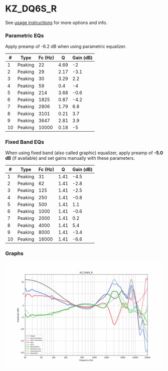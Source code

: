 # KZ_DQ6S_R
See [usage instructions](https://github.com/jaakkopasanen/AutoEq#usage) for more options and info.

### Parametric EQs
Apply preamp of -6.2 dB when using parametric equalizer.

|   # | Type    |   Fc (Hz) |    Q |   Gain (dB) |
|-----|---------|-----------|------|-------------|
|   1 | Peaking |        22 | 4.69 |        -2   |
|   2 | Peaking |        29 | 2.17 |        -3.1 |
|   3 | Peaking |        30 | 3.29 |         2.2 |
|   4 | Peaking |        59 | 0.4  |        -4   |
|   5 | Peaking |       214 | 3.68 |        -0.6 |
|   6 | Peaking |      1825 | 0.87 |        -4.2 |
|   7 | Peaking |      2806 | 1.79 |         6.8 |
|   8 | Peaking |      3101 | 0.21 |         3.7 |
|   9 | Peaking |      3647 | 2.81 |         3.9 |
|  10 | Peaking |     10000 | 0.18 |        -5   |

### Fixed Band EQs
When using fixed band (also called graphic) equalizer, apply preamp of **-5.0 dB** (if available) and set gains manually with these parameters.

|   # | Type    |   Fc (Hz) |    Q |   Gain (dB) |
|-----|---------|-----------|------|-------------|
|   1 | Peaking |        31 | 1.41 |        -4.5 |
|   2 | Peaking |        62 | 1.41 |        -2.8 |
|   3 | Peaking |       125 | 1.41 |        -2.5 |
|   4 | Peaking |       250 | 1.41 |        -0.8 |
|   5 | Peaking |       500 | 1.41 |         1.1 |
|   6 | Peaking |      1000 | 1.41 |        -0.6 |
|   7 | Peaking |      2000 | 1.41 |         0.2 |
|   8 | Peaking |      4000 | 1.41 |         5.4 |
|   9 | Peaking |      8000 | 1.41 |        -3.4 |
|  10 | Peaking |     16000 | 1.41 |        -6.6 |

### Graphs
![](./KZ_DQ6S_R.png)
